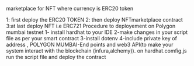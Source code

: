 
marketplace for NFT where currency is ERC20 token

1: first deploy the ERC20 TOKEN
2: then deploy NFTmarketplace contract
3:at last deploy NFT i.e ERC721
Procedure to deployement on Polygon mumbai testnet
1- install hardhat to your IDE
2-make changes in your script file as per your smart contract
3-install dotenv 
4-include private key of address , POLYGON MUMBAI-End points and web3 API(to make your system interact with the blockchain (infura,alchemy)).
  on hardhat.comfig.js
  run the script file and deploy the contract
